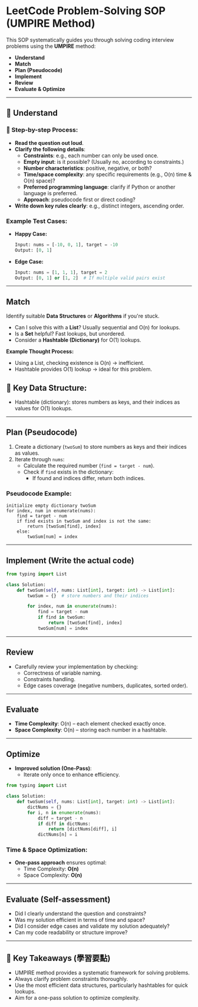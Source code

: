 # LeetCode Problem-Solving SOP (UMPIRE Method)

This SOP systematically guides you through solving coding interview problems using the **UMPIRE** method:

- **Understand**
- **Match**
- **Plan (Pseudocode)**
- **Implement**
- **Review**
- **Evaluate & Optimize**

---

## 📖 Understand 

### 📌 Step-by-step Process:
- **Read the question out loud**.
- **Clarify the following details**:
  - **Constraints**: e.g., each number can only be used once.
  - **Empty input**: is it possible? (Usually no, according to constraints.)
  - **Number characteristics**: positive, negative, or both?
  - **Time/space complexity**: any specific requirements (e.g., O(n) time & O(n) space)?
  - **Preferred programming language**: clarify if Python or another language is preferred.
  - **Approach**: pseudocode first or direct coding?
- **Write down key rules clearly**: e.g., distinct integers, ascending order.

### Example Test Cases:
- **Happy Case:**
  ```python
  Input: nums = [-10, 0, 1], target = -10
  Output: [0, 1]
  ```

- **Edge Case:**
  ```python
  Input: nums = [1, 1, 1], target = 2
  Output: [0, 1] or [1, 2]  # If multiple valid pairs exist
  ```

---

## Match
Identify suitable **Data Structures** or **Algorithms** if you're stuck.

- Can I solve this with a **List**? Usually sequential and O(n) for lookups.
- Is a **Set** helpful? Fast lookups, but unordered.
- Consider a **Hashtable (Dictionary)** for O(1) lookups.

**Example Thought Process:**
- Using a List, checking existence is O(n) → inefficient.
- Hashtable provides O(1) lookup → ideal for this problem.

## 🔑 Key Data Structure:
- Hashtable (dictionary): stores numbers as keys, and their indices as values for O(1) lookups.

---

## Plan (Pseudocode)

1. Create a dictionary (`twoSum`) to store numbers as keys and their indices as values.
2. Iterate through `nums`:
    - Calculate the required number (`find = target - num`).
    - Check if `find` exists in the dictionary:
      - If found and indices differ, return both indices.

### Pseudocode Example:
```pseudo
initialize empty dictionary twoSum
for index, num in enumerate(nums):
    find = target - num
    if find exists in twoSum and index is not the same:
        return [twoSum[find], index]
    else:
        twoSum[num] = index
```

---

## Implement (Write the actual code)

```python
from typing import List

class Solution:
    def twoSum(self, nums: List[int], target: int) -> List[int]:
        twoSum = {}  # store numbers and their indices

        for index, num in enumerate(nums):
            find = target - num
            if find in twoSum:
                return [twoSum[find], index]
            twoSum[num] = index
```

---

## Review
- Carefully review your implementation by checking:
  - Correctness of variable naming.
  - Constraints handling.
  - Edge cases coverage (negative numbers, duplicates, sorted order).

---

## Evaluate
- **Time Complexity**: O(n) – each element checked exactly once.
- **Space Complexity**: O(n) – storing each number in a hashtable.

---

## Optimize

- **Improved solution (One-Pass)**:
  - Iterate only once to enhance efficiency.

```python
from typing import List

class Solution:
    def twoSum(self, nums: List[int], target: int) -> List[int]:
        dictNums = {}
        for i, n in enumerate(nums):
            diff = target - n
            if diff in dictNums:
                return [dictNums[diff], i]
            dictNums[n] = i
```

### Time & Space Optimization:
- **One-pass approach** ensures optimal:
  - Time Complexity: **O(n)**
  - Space Complexity: **O(n)**

---

## Evaluate (Self-assessment)
- Did I clearly understand the question and constraints?
- Was my solution efficient in terms of time and space?
- Did I consider edge cases and validate my solution adequately?
- Can my code readability or structure improve?

---

## 🎯 **Key Takeaways (學習要點)**
- UMPIRE method provides a systematic framework for solving problems.
- Always clarify problem constraints thoroughly.
- Use the most efficient data structures, particularly hashtables for quick lookups.
- Aim for a one-pass solution to optimize complexity.
